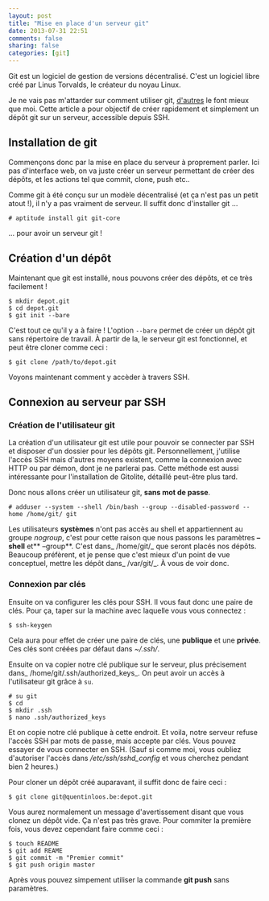 ```yaml
---
layout: post
title: "Mise en place d'un serveur git"
date: 2013-07-31 22:51
comments: false
sharing: false
categories: [git]
---
```


Git est un logiciel de gestion de versions décentralisé. C'est un logiciel libre créé par Linus Torvalds, le créateur du noyau Linux.

Je ne vais pas m'attarder sur comment utiliser git, [d'autres](http://www.miximum.fr/tutos/1546-enfin-comprendre-git) le font mieux que moi. Cette article a pour objectif de créer rapidement et simplement un dépôt git sur un serveur, accessible depuis SSH.
<!-- more -->

## Installation de git

Commençons donc par la mise en place du serveur à proprement parler. Ici pas d'interface web, on va juste créer un serveur permettant de créer des dépôts, et les actions tel que commit, clone, push etc..

Comme git à été conçu sur un modèle décentralisé (et ça n'est pas un petit atout !), il n'y a pas vraiment de serveur. Il suffit donc d'installer git ...

    # aptitude install git git-core

... pour avoir un serveur git !

## Création d'un dépôt

Maintenant que git est installé, nous pouvons créer des dépôts, et ce très facilement !

    $ mkdir depot.git
    $ cd depot.git
    $ git init --bare

C'est tout ce qu'il y a à faire ! L'option <code>--bare</code> permet de créer un dépôt git sans répertoire de travail. À partir de la, le serveur git est fonctionnel, et peut être cloner comme ceci :

    $ git clone /path/to/depot.git

Voyons maintenant comment y accèder à travers SSH.

## Connexion au serveur par SSH

### Création de l'utilisateur git

La création d'un utilisateur git est utile pour pouvoir se connecter par SSH et disposer d'un dossier pour les dépôts git. Personnellement, j'utilise l'accès SSH mais d'autres moyens existent, comme la connexion avec HTTP ou par démon, dont je ne parlerai pas. Cette méthode est aussi intéressante pour l'installation de Gitolite, détaillé peut-être plus tard.

Donc nous allons créer un utilisateur git, **sans mot de passe**.

    # adduser --system --shell /bin/bash --group --disabled-password --home /home/git/ git

Les utilisateurs **systèmes** n'ont pas accès au shell et appartiennent au groupe _nogroup_, c'est pour cette raison que nous passons les paramètres **&#8211;shell** et** &#8211;group**. C'est dans_ /home/git/_ que seront placés nos dépôts. Beaucoup préfèrent, et je pense que c'est mieux d'un point de vue conceptuel, mettre les dépôt dans_ /var/git/_. À vous de voir donc.

### Connexion par clés

Ensuite on va configurer les clés pour SSH. Il vous faut donc une paire de clés. Pour ça, taper sur la machine avec laquelle vous vous connectez :

    $ ssh-keygen

Cela aura pour effet de créer une paire de clés, une **publique** et une **privée**. Ces clés sont créées par défaut dans _~/.ssh/_.

Ensuite on va copier notre clé publique sur le serveur, plus précisement dans_ /home/git/.ssh/authorized_keys_. On peut avoir un accès à l'utilisateur git grâce à <code>su</code>.

    # su git
    $ cd
    $ mkdir .ssh
    $ nano .ssh/authorized_keys

Et on copie notre clé publique à cette endroit.
Et voila, notre serveur refuse l'accès SSH par mots de passe, mais accepte par clés. Vous pouvez essayer de vous connecter en SSH. (Sauf si comme moi, vous oubliez d'autoriser l'accès dans _/etc/ssh/sshd_config_ et vous cherchez pendant bien 2 heures.)

Pour cloner un dépôt créé auparavant, il suffit donc de faire ceci :

    $ git clone git@quentinloos.be:depot.git

Vous aurez normalement un message d'avertissement disant que vous clonez un dépôt vide. Ça n'est pas très grave. Pour commiter la première fois, vous devez cependant faire comme ceci :

    $ touch README
    $ git add REAME
    $ git commit -m "Premier commit"
    $ git push origin master

Après vous pouvez simpement utiliser la commande **git push** sans paramètres.
